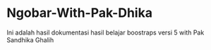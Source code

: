 # Ngobar-With-Pak-Dhika
Ini adalah hasil dokumentasi hasil belajar boostraps versi 5 with Pak Sandhika Ghalih
